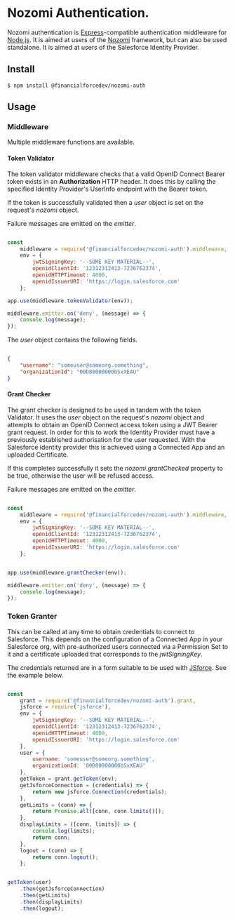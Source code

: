 # Nozomi Authentication.

Nozomi authentication is [Express](http://expressjs.com/)-compatible authentication
middleware for [Node.js](http://nodejs.org/). It is aimed at users of the [Nozomi]() framework, but can also be used standalone. It is aimed at users of the Salesforce Identity Provider.

## Install

```
$ npm install @financialforcedev/nozomi-auth
```

## Usage

### Middleware

Multiple middleware functions are available.

#### Token Validator

The token validator middleware checks that a valid OpenID Connect Bearer token exists in an **Authorization** HTTP header. It does this by calling the specified Identity Provider's UserInfo endpoint with the Bearer token.

If the token is successfully validated then a *user* object is set on the request's *nozomi* object.

Failure messages are emitted on the *emitter*.

```javascript

const
	middleware = require('@financialforcedev/nozomi-auth').middleware,
	env = {
		jwtSigningKey: '--SOME KEY MATERIAL--',
		openidClientId: '12312312413-7236762374',
		openidHTTPTimeout: 4000,
		openidIssuerURI: 'https://login.salesforce.com'
	};

app.use(middleware.tokenValidator(env));

middleware.emitter.on('deny', (message) => {
	console.log(message);
});


```

The *user* object contains the following fields.

```json

{
	"username": "someuser@someorg.something",
	"organizationId": "00D80000000bSxXEAU"
}

```

#### Grant Checker

The grant checker is designed to be used in tandem with the token Validator. It uses the *user* object on the request's *nozomi* object and attempts to obtain an OpenID Connect access token using a JWT Bearer grant request. In order for this to work the Identity Provider must have a previously established authorisation for the user requested. With the Salesforce identity provider this is achieved using a Connected App and an uploaded Certificate.

If this completes successfully it sets the *nozomi.grantChecked* property to be true, otherwise the user will be refused access.

Failure messages are emitted on the *emitter*.

```javascript

const
	middleware = require('@financialforcedev/nozomi-auth').middleware,
	env = {
		jwtSigningKey: '--SOME KEY MATERIAL--',
		openidClientId: '12312312413-7236762374',
		openidHTTPTimeout: 4000,
		openidIssuerURI: 'https://login.salesforce.com'
	};


app.use(middleware.grantChecker(env));

middleware.emitter.on('deny', (message) => {
    console.log(message);
});


```

### Token Granter

This can be called at any time to obtain credentials to connect to Salesforce. This depends on the configuration of a Connected App in your Salesforce org, with pre-authorized users connected via a Permission Set to it and a certificate uploaded that corresponds to the *jwtSigningKey*.

The credentials returned are in a form suitable to be used with [JSforce](https://jsforce.github.io/). See the example below.

```javascript

const
	grant = require('@financialforcedev/nozomi-auth').grant,
	jsforce = require('jsforce'),
	env = {
		jwtSigningKey: '--SOME KEY MATERIAL--',
		openidClientId: '12312312413-7236762374',
		openidHTTPTimeout: 4000,
		openidIssuerURI: 'https://login.salesforce.com'
	},
	user = {
		username: 'someuser@someorg.something',
		organizationId: '00D80000000bSxXEAU'
	},
	getToken = grant.getToken(env);
	getJsforceConnection = (credentials) => {
		return new jsforce.Connection(credentials);
	},
	getLimits = (conn) => {
		return Promise.all([conn, conn.limits()]);
	},
	displayLimits = ([conn, limits]) => {
		console.log(limits);
		return conn;
	},
	logout = (conn) => {
		return conn.logout();
	};


getToken(user)
	.then(getJsforceConnection)
	.then(getLimits)
	.then(displayLimits)
	.then(logout);

```